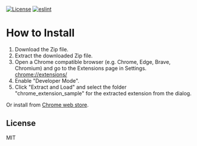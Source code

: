 [![License](https://img.shields.io/github/license/hidao80/misskey-utils)](/LICENSE)
[![eslint](https://github.com/hidao80/misskey-utils/actions/workflows/eslint.yml/badge.svg)](https://github.com/hidao80/misskey-utils/actions/workflows/eslint.yml)

# How to Install

1. Download the Zip file.
2. Extract the downloaded Zip file.
3. Open a Chrome compatible browser (e.g. Chrome, Edge, Brave, Chromium) and go to the Extensions page in Settings. <chrome://extensions/>
4. Enable "Developer Mode".
5. Click "Extract and Load" and select the folder "chrome_extension_sample" for the extracted extension from the dialog.

Or install from [Chrome web store](https://chrome.google.com/webstore/detail/misskey%E3%83%A6%E3%83%BC%E3%83%86%E3%82%A3%E3%83%AA%E3%83%86%E3%82%A3/dnnneijielmflajpgbncocojkihbmlan?hl=ja).

## License

MIT

